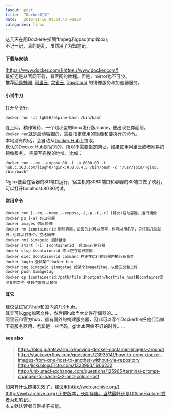 ```yaml
---
layout: post
title:  "Docker初探"
date:   2016-11-16 09:54:43 +0800
categories: linux
---
```

这几天在用Docker来折腾ffmpeg和gpac(mp4box);  
不记一记，真的是乱，虽然用了为知笔记。  

#### 下载与安装  
[https://www.docker.com/](https://www.docker.com/)  
最好还是从官网下载，看官网的教程。但是，mirror也不可少。  
推荐[网易蜂巢](https://c.163.com/),
[阿里云](https://cs.console.aliyun.com/),
[灵雀云](http://www.alauda.cn/),
[DaoCloud](https://www.daocloud.io/)
的镜像服务和加速器服务。  


#### 小试牛刀  
打开命令行，  
```  
docker run -it lgh06/alpine-bash /bin/bash  
```  
连上网，稍作等待，一个超小型的linux发行版alpine，便出现在你面前。  
```docker run```就是启动容器的，需要指定使用的镜像和要执行的命令。  
本地没有的话，会自动从[Docker Hub](http://hub.docker.com)上拉取。  
默认的Docker Hub是官方的，所以不需要指定网址，如果使用阿里云或者网易的镜像服务，
需要写完整的地址，比如：   
```  
docker run --rm --expose 80 -i -p 8080:80 -t   hub.c.163.com/liugh0/nginx:0.0.0.4.5 /bin/bash -c "/usr/sbin/nginx; /bin/bash"    
```  
Nginx便会在容器的80端口运行，宿主机的8080端口和容器的80端口做了映射，可以打开localhost:8080试试。  

#### 常用命令  
```
docker run [--rm,--name,--expose,-i,-p,-t,-c] (首次)启动容器，运行镜像  
docker ps [-a] 列出容器  
docker images 列出镜像  
docker rm $containerid 删除容器，后面的id可以简写，也可以用名字，只打前几位就行，也可以打多个，空格隔开  
docker rmi $imageid 删除镜像  
docker start [-i] $containerid  启动已存在容器  
docekr stop $containerid 停止正在运行容器  
docker exec $containerid command 在正在运行的容器内执行新命令  
docker login 登陆某个docker hub  
docker tag $imageid $imagetag 给某个image打tag，以便区分和上传  
docker push $imagetag  
docker cp $containerid:/path/file $hostpath/hostfile host和container之间复制文件 参数位置可以颠倒  
```  

#### 其它  
建议试试官方hub和国内的几个hub。  
其实可以gpg加密文件，然后把hub当大文件存储器的……  
阿里云和官方hub，都有国外的构建服务器，因此可以写个Dockerfile把他们当做下载服务器用，尤其是一些代码，github网络不好的时候……  


#### see also  

> https://blog.giantswarm.io/moving-docker-container-images-around/  
> http://stackoverflow.com/questions/23935141/how-to-copy-docker-images-from-one-host-to-another-without-via-repository  
> http://jicki.blog.51cto.com/1323993/1606232  
> http://unix.stackexchange.com/questions/125965/terminal-prompt-changed-to-bash-4-2-and-colors-lost  

如果有什么链接失效了，建议用[http://web.archive.org/](http://web.archive.org/),历史版本，长期存储。当然最好还是OfflineExplorer或者为知笔记。  
本文默认读者自带梯子技能。
